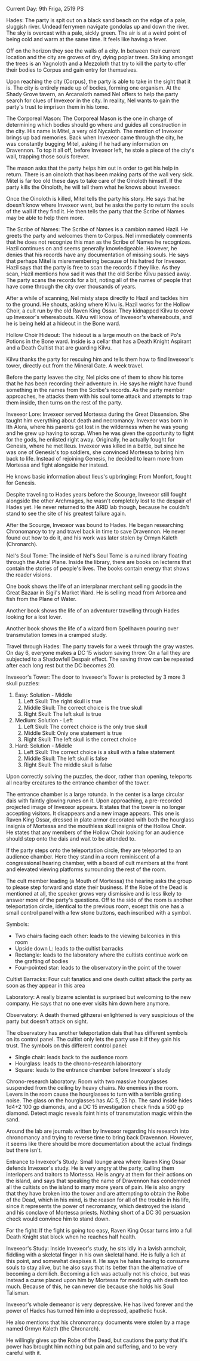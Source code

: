 Current Day: 9th Friga, 2519 PS

Hades:
The party is spit out on a black sand beach on the edge of a pale, sluggish river. Undead ferrymen navigate gondolas up and down the river. The sky is overcast with a pale, sickly green. The air is at a weird point of being cold and warm at the same time. It feels like having a fever.

Off on the horizon they see the walls of a city. In between their current location and the city are groves of dry, dying poplar trees. Stalking amongst the trees is an Yagnoloth and a Mezzoloth that try to kill the party to offer their bodies to Corpus and gain entry for themselves.

Upon reaching the city (Corpus), the party is able to take in the sight that it is. The city is entirely made up of bodies, forming one organism. At the Shady Grove tavern, an Arcanaloth named Nel offers to help the party search for clues of Invexeor in the city. In reality, Nel wants to gain the party's trust to imprison them in his tome.

The Corporeal Mason:
The Corporeal Mason is the one in charge of determining which bodies should go where and guides all construction in the city. His name is Mitel, a very old Nycaloth. The mention of Invexeor brings up bad memories. Back when Invexeor came through the city, he was constantly bugging Mitel, asking if he had any information on Dravennon. To top it all off, before Invexeor left, he stole a piece of the city's wall, trapping those souls forever.

The mason asks that the party helps him out in order to get his help in return. There is an oinoloth that has been making parts of the wall very sick. Mitel is far too old these days to take care of the Oinoloth himself. If the party kills the Oinoloth, he will tell them what he knows about Invexeor.

Once the Oinoloth is killed, Mitel tells the party his story. He says that he doesn't know where Invexeor went, but he asks the party to return the souls of the wall if they find it. He then tells the party that the Scribe of Names may be able to help them more.

The Scribe of Names:
The Scribe of Names is a cambion named Hazil. He greets the party and welcomes them to Corpus. Nel immediately comments that he does not recognize this man as the Scribe of Names he recognizes. Hazil continues on and seems generally knowledgeable. However, he denies that his records have any documentation of missing souls. He says that perhaps Mitel is misremembering because of his hatred for Invexeor. Hazil says that the party is free to scan the records if they like. As they scan, Hazil mentions how sad it was that the old Scribe Kilvu passed away. The party scans the records for a bit, noting all of the names of people that have come through the city over thousands of years.

After a while of scanning, Nel misty steps directly to Hazil and tackles him to the ground. He shouts, asking where Kilvu is. Hazil works for the Hollow Choir, a cult run by the old Raven King Ossar. They kidnapped Kilvu to cover up Invexeor's whereabouts. Kilvu will know of Invexeor's whereabouts, and he is being held at a hideout in the Bone ward.

Hollow Choir Hideout:
The hideout is a large mouth on the back of Po's Potions in the Bone ward. Inside is a cellar that has a Death Knight Aspirant and a Death Cultist that are guarding Kilvu.

Kilvu thanks the party for rescuing him and tells them how to find Invexeor's tower, directly out from the Mineral Gate. A week travel.

Before the party leaves the city, Nel picks one of them to show his tome that he has been recording their adventure in. He says he might have found something in the names from the Scribe's records. As the party member approaches, he attacks them with his soul tome attack and attempts to trap them inside, then turns on the rest of the party.

Invexeor Lore:
Invexeor served Mortessa during the Great Dissension. She taught him everything about death and necromancy. Invexeor was born in Ith Alora, where his parents got lost in the wilderness when he was young and he grew up having to scrap. When he was given the opportunity to fight for the gods, he enlisted right away. Originally, he actually fought for Genesis, where he met Ileus. Invexeor was killed in a battle, but since he was one of Genesis's top soldiers, she convinced Mortessa to bring him back to life. Instead of rejoining Genesis, he decided to learn more from Mortessa and fight alongside her instead.

He knows basic information about Ileus's upbringing: From Monfort, fought for Genesis.

Despite traveling to Hades years before the Scourge, Invexeor still fought alongside the other Archmages, he wasn't completely lost to the despair of Hades yet. He never returned to the ARID lab though, because he couldn't stand to see the site of his greatest failure again.

After the Scourge, Invexeor was bound to Hades. He began researching Chronomancy to try and travel back in time to save Dravennon. He never found out how to do it, and his work was later stolen by Ormyn Kaleth (Chronarch).

Nel's Soul Tome:
The inside of Nel's Soul Tome is a ruined library floating through the Astral Plane. Inside the library, there are books on lecterns that contain the stories of people's lives. The books contain energy that shows the reader visions.

One book shows the life of an interplanar merchant selling goods in the Great Bazaar in Sigil's Market Ward. He is selling mead from Arborea and fish from the Plane of Water.

Another book shows the life of an adventurer travelling through Hades looking for a lost lover.

Another book shows the life of a wizard from Spellhaven pouring over transmutation tomes in a cramped study.

Travel through Hades:
The party travels for a week through the gray wastes. On day 6, everyone makes a DC 15 wisdom saving throw. On a fail they are subjected to a Shadowfell Despair effect. The saving throw can be repeated after each long rest but the DC becomes 20.

Invexeor's Tower:
The door to Invexeor's Tower is protected by 3 more 3 skull puzzles:
1. Easy: Solution - Middle
	1. Left Skull: The right skull is true
	2. Middle Skull: The correct choice is the true skull
	3. Right Skull: The left skull is true
2. Medium: Solution - Left
	1. Left Skull: The correct choice is the only true skull
	2. Middle Skull: Only one statement is true
	3. Right Skull: The left skull is the correct choice
3. Hard: Solution - Middle
	1. Left Skull: The correct choice is a skull with a false statement
	2. Middle Skull: The left skull is false
	3. Right Skull: The middle skull is false

Upon correctly solving the puzzles, the door, rather than opening, teleports all nearby creatures to the entrance chamber of the tower.

The entrance chamber is a large rotunda. In the center is a large circular dais with faintly glowing runes on it. Upon approaching, a pre-recorded projected image of Invexeor appears. It states that the tower is no longer accepting visitors. It disappears and a new image appears. This one is Raven King Ossar, dressed in plate armor decorated with both the hourglass insignia of Mortessa and the mouthless skull insignia of the Hollow Choir. He states that any members of the Hollow Choir looking for an audience should step onto the dais and wait to be attended to.

If the party steps onto the teleportation circle, they are teleported to an audience chamber. Here they stand in a room reminiscent of a congressional hearing chamber, with a board of cult members at the front and elevated viewing platforms surrounding the rest of the room.

The cult member leading (a Mouth of Mortessa) the hearing asks the group to please step forward and state their business. If the Robe of the Dead is mentioned at all, the speaker grows very dismissive and is less likely to answer more of the party's questions. Off to the side of the room is another teleportation circle, identical to the previous room, except this one has a small control panel with a few stone buttons, each inscribed with a symbol.

Symbols:
- Two chairs facing each other: leads to the viewing balconies in this room
- Upside down L: leads to the cultist barracks
- Rectangle: leads to the laboratory where the cultists continue work on the grafting of bodies
- Four-pointed star: leads to the observatory in the point of the tower

Cultist Barracks:
Four cult fanatics and one death cultist attack the party as soon as they appear in this area

Laboratory:
A really bizarre scientist is surprised but welcoming to the new company. He says that no one ever visits him down here anymore.

Observatory:
A death themed githzerai enlightened is very suspicious of the party but doesn't attack on sight.

The observatory has another teleportation dais that has different symbols on its control panel. The cultist only lets the party use it if they gain his trust.
The symbols on this different control panel:
- Single chair: leads back to the audience room
- Hourglass: leads to the chrono-research laboratory
- Square: leads to the entrance chamber before Invexeor's study

Chrono-research laboratory:
Room with two massive hourglasses suspended from the ceiling by heavy chains. No enemies in the room. Levers in the room cause the hourglasses to turn with a terrible grating noise. The glass on the hourglasses has AC 5, 25 hp. The sand inside hides 1d4+2 100 gp diamonds, and a DC 15 investigation check finds a 500 gp diamond. Detect magic reveals faint hints of transmutation magic within the sand.

Around the lab are journals written by Invexeor regarding his research into chronomancy and trying to reverse time to bring back Dravennon. However, it seems like there should be more documentation about the actual findings but there isn't.

Entrance to Invexeor's Study:
Small lounge area where Raven King Ossar defends Invexeor's study. He is very angry at the party, calling them interlopers and traitors to Mortessa. He is angry at them for their actions on the island, and says that speaking the name of Dravennon has condemned all the cultists on the island to many more years of pain. He is also angry that they have broken into the tower and are attempting to obtain the Robe of the Dead, which in his mind, is the reason for all of the trouble in his life, since it represents the power of necromancy, which destroyed the island and his conclave of Mortessa priests. Nothing short of a DC 30 persuasion check would convince him to stand down.

For the fight: If the fight is going too easy, Raven King Ossar turns into a full Death Knight stat block when he reaches half health.

Invexeor's Study:
Inside Invexeor's study, he sits idly in a lavish armchair, fiddling with a skeletal finger in his own skeletal hand. He is fully a lich at this point, and somewhat despises it. He says he hates having to consume souls to stay alive, but he also says that its better than the alternative of becoming a demilich. Becoming a lich was actually not his choice, but was instead a curse placed upon him by Mortessa for meddling with death too much. Because of this, he can never die because she holds his Soul Talisman.

Invexeor's whole demeanor is very depressive. He has lived forever and the power of Hades has turned him into a depressed, apathetic husk.

He also mentions that his chronomancy documents were stolen by a mage named Ormyn Kaleth (the Chronarch).

He willingly gives up the Robe of the Dead, but cautions the party that it's power has brought him nothing but pain and suffering, and to be very careful with it.